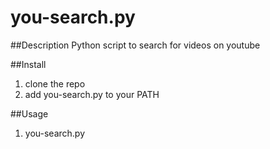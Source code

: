 you-search.py
=========
##Description
Python script to search for videos on youtube

##Install
1. clone the repo
2. add you-search.py to your PATH

##Usage
1. you-search.py <search terms>
